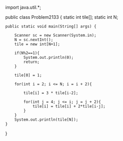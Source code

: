 import java.util.*;


public class Problem2133 {
    static int tile[];
    static int N;

    public static void main(String[] args) {

        Scanner sc = new Scanner(System.in);
        N = sc.nextInt();
        tile = new int[N+1];

        if(N%2==1){
            System.out.println(0);
            return;
        }

        tile[0] = 1;

        for(int i = 2; i <= N; i = i + 2){

            tile[i] = 3 * tile[i-2];

            for(int j = 4; j <= i; j = j + 2){
                tile[i] = tile[i] + 2*tile[i-j];
            }
        }
        System.out.println(tile[N]);
    }
}


<!-- 주어진 코드는 동적 계획법(Dynamic Programming)을 사용하여 문제를 풀고 있습니다. 이 코드의 시간 복잡도를 분석해보겠습니다.

주어진 직사각형의 너비를 N이라고 하면, 반복문의 횟수는 N/2번입니다. 따라서 반복문의 시간 복잡도는 O(N)입니다.

반복문 안에서 tile[i] 값을 구하는 과정에서 다시 한 번 반복문이 사용됩니다. 이 안쪽 반복문은 최대 i/2번 수행되는데, i는 N/2까지 증가하므로 최악의 경우에는 O(N^2)의 시간 복잡도를 가집니다.

따라서 전체 코드의 시간 복잡도는 O(N^2)입니다. 입력 크기 N에 대해 이 코드는 비교적 빠르게 동작할 수 있습니다. 다만, N이 큰 경우에는 O(N^2) 시간 복잡도로 인해 실행 시간이 길어질 수 있으므로 최적화가 필요할 수 있습니다. -->